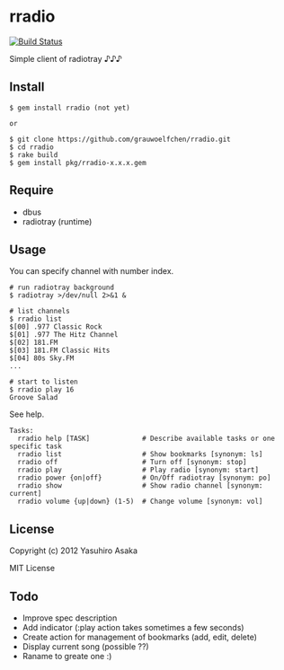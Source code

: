 # rradio

[![Build Status](https://secure.travis-ci.org/grauwoelfchen/rradio.png)](http://travis-ci.org/grauwoelfchen/rradio)

Simple client of radiotray ♪♪♪


## Install

```
$ gem install rradio (not yet)

or

$ git clone https://github.com/grauwoelfchen/rradio.git
$ cd rradio
$ rake build
$ gem install pkg/rradio-x.x.x.gem
```


## Require

* dbus
* radiotray (runtime)


## Usage

You can specify channel with number index.

```
# run radiotray background
$ radiotray >/dev/null 2>&1 &

# list channels
$ rradio list
$[00] .977 Classic Rock
$[01] .977 The Hitz Channel
$[02] 181.FM
$[03] 181.FM Classic Hits
$[04] 80s Sky.FM
...

# start to listen
$ rradio play 16
Groove Salad
```

See help.

```
Tasks:
  rradio help [TASK]             # Describe available tasks or one specific task
  rradio list                    # Show bookmarks [synonym: ls]
  rradio off                     # Turn off [synonym: stop]
  rradio play                    # Play radio [synonym: start]
  rradio power {on|off}          # On/Off radiotray [synonym: po]
  rradio show                    # Show radio channel [synonym: current]
  rradio volume {up|down} (1-5)  # Change volume [synonym: vol]
```


## License

Copyright (c) 2012 Yasuhiro Asaka

MIT License


## Todo

* Improve spec description
* Add indicator (:play action takes sometimes a few seconds)
* Create action for management of bookmarks (add, edit, delete)
* Display current song (possible ??)
* Raname to greate one :)
